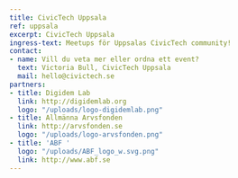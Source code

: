 ```yaml
---
title: CivicTech Uppsala
ref: uppsala
excerpt: CivicTech Uppsala
ingress-text: Meetups för Uppsalas CivicTech community!
contact:
- name: Vill du veta mer eller ordna ett event?
  text: Victoria Bull, CivicTech Uppsala
  mail: hello@civictech.se
partners:
- title: Digidem Lab
  link: http://digidemlab.org
  logo: "/uploads/logo-digidemlab.png"
- title: Allmänna Arvsfonden
  link: http://arvsfonden.se
  logo: "/uploads/logo-arvsfonden.png"
- title: 'ABF '
  logo: "/uploads/ABF_logo_w.svg.png"
  link: http://www.abf.se
---
```

